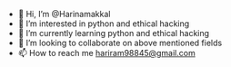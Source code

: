 - 👋 Hi, I’m @Harinamakkal
- 👀 I’m interested in python and ethical hacking
- 🌱 I’m currently learning python and ethical hacking
- 💞️ I’m looking to collaborate on above mentioned fields
- 📫 How to reach me hariram98845@gmail.com

<!---
Harinamakkal/Harinamakkal is a ✨ special ✨ repository because its `README.md` (this file) appears on your GitHub profile.
You can click the Preview link to take a look at your changes.
--->
